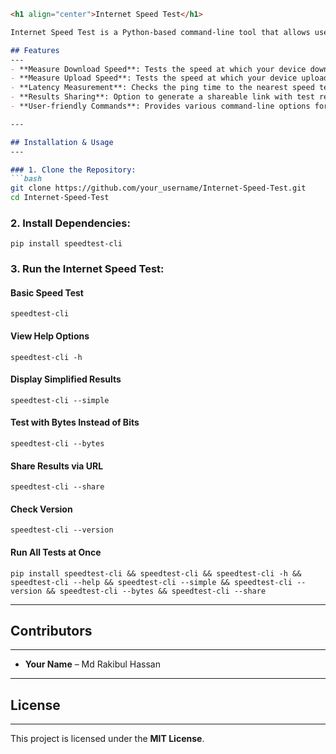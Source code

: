```markdown
<h1 align="center">Internet Speed Test</h1>

Internet Speed Test is a Python-based command-line tool that allows users to measure their internet speed, including download and upload speeds, using the `speedtest-cli` module.

## Features
---
- **Measure Download Speed**: Tests the speed at which your device downloads data.
- **Measure Upload Speed**: Tests the speed at which your device uploads data.
- **Latency Measurement**: Checks the ping time to the nearest speed test server.
- **Results Sharing**: Option to generate a shareable link with test results.
- **User-friendly Commands**: Provides various command-line options for easy testing.

---

## Installation & Usage
---

### 1. Clone the Repository:
```bash
git clone https://github.com/your_username/Internet-Speed-Test.git
cd Internet-Speed-Test
```

### 2. Install Dependencies:
```
pip install speedtest-cli
```

### 3. Run the Internet Speed Test:
#### **Basic Speed Test**
```
speedtest-cli
```

#### **View Help Options**
```
speedtest-cli -h
```

#### **Display Simplified Results**
```
speedtest-cli --simple
```

#### **Test with Bytes Instead of Bits**
```
speedtest-cli --bytes
```

#### **Share Results via URL**
```
speedtest-cli --share
```

#### **Check Version**
```
speedtest-cli --version
```

#### **Run All Tests at Once**
```
pip install speedtest-cli && speedtest-cli && speedtest-cli -h && speedtest-cli --help && speedtest-cli --simple && speedtest-cli --version && speedtest-cli --bytes && speedtest-cli --share
```

---

## Contributors
---
- **Your Name** – Md Rakibul Hassan

---

## License
---
This project is licensed under the **MIT License**.
```
